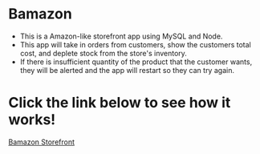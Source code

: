 # Bamazon

* This is a Amazon-like storefront app using MySQL and Node. 
* This app will take in orders from customers, show the customers total cost, and deplete stock from the store's inventory. 
* If there is insufficient quantity of the product that the customer wants, they will be alerted and the app will restart so they can try again.

# Click the link below to see how it works!

[Bamazon Storefront](https://drive.google.com/file/d/1wVEEz6ptVZRK4rN4kilz77YYfiZWcE2c/view)